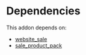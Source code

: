 # Dependencies

This addon depends on:

- [website_sale](https://github.com/bringout/oca-ocb-sale/tree/de00eb97dbc73b96112477e8671cd8ab774267d5/odoo-bringout-oca-ocb-website_sale)
- [sale_product_pack](https://github.com/bringout/oca-technical)
